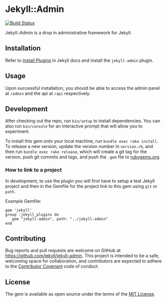 # Jekyll::Admin

[![Build Status](https://travis-ci.org/jekyll/jekyll-admin.svg?branch=master)](https://travis-ci.org/jekyll/jekyll-admin)

Jekyll::Admin is a drop in administrative framework for Jekyll.

## Installation

Refer to [Install Plugins](https://jekyllrb.com/docs/plugins/#installing-a-plugin) in Jekyll docs and install the `jekyll-admin` plugin.

## Usage

Upon successful installation, you should be able to access the admin panel at `/admin` and the api at `/api` respectively.

## Development

After checking out the repo, run `bin/setup` to install dependencies. You can also run `bin/console` for an interactive prompt that will allow you to experiment.

To install this gem onto your local machine, run `bundle exec rake install`. To release a new version, update the version number in `version.rb`, and then run `bundle exec rake release`, which will create a git tag for the version, push git commits and tags, and push the `.gem` file to [rubygems.org](https://rubygems.org).

### How to link to a project

In development, to use the plugin you will first have to setup a test Jekyll project and then in the Gemfile for the project link to this gem using `git` or `path`.

Example Gemfile:
```
gem 'jekyll'
group :jekyll_plugins do
   gem "jekyll-admin", path: "../jekyll-admin"
end
```

## Contributing

Bug reports and pull requests are welcome on GitHub at https://github.com/jekyll/jekyll-admin. This project is intended to be a safe, welcoming space for collaboration, and contributors are expected to adhere to the [Contributor Covenant](http://contributor-covenant.org) code of conduct.

## License

The gem is available as open source under the terms of the [MIT License](http://opensource.org/licenses/MIT).
